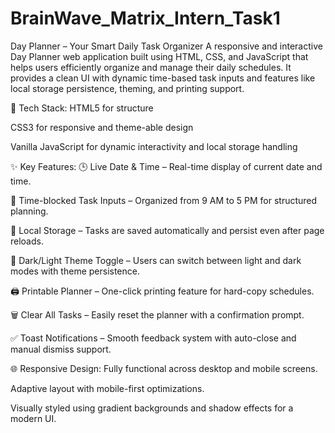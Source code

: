 # BrainWave_Matrix_Intern_Task1

Day Planner – Your Smart Daily Task Organizer
A responsive and interactive Day Planner web application built using HTML, CSS, and JavaScript that helps users efficiently organize and manage their daily schedules. It provides a clean UI with dynamic time-based task inputs and features like local storage persistence, theming, and printing support.

🔧 Tech Stack:
HTML5 for structure

CSS3 for responsive and theme-able design

Vanilla JavaScript for dynamic interactivity and local storage handling

✨ Key Features:
🕒 Live Date & Time – Real-time display of current date and time.

📝 Time-blocked Task Inputs – Organized from 9 AM to 5 PM for structured planning.

💾 Local Storage – Tasks are saved automatically and persist even after page reloads.

🎨 Dark/Light Theme Toggle – Users can switch between light and dark modes with theme persistence.

🖨️ Printable Planner – One-click printing feature for hard-copy schedules.

🗑️ Clear All Tasks – Easily reset the planner with a confirmation prompt.

✅ Toast Notifications – Smooth feedback system with auto-close and manual dismiss support.

🌐 Responsive Design:
Fully functional across desktop and mobile screens.

Adaptive layout with mobile-first optimizations.

Visually styled using gradient backgrounds and shadow effects for a modern UI.

